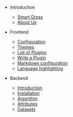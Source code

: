 - Introduction

  - [Smart Gross](quickstart.md)
  - [About Us](more-pages.md)

- Frontend

  - [Configuration](configuration.md)
  - [Themes](themes.md)
  - [List of Plugins](plugins.md)
  - [Write a Plugin](write-a-plugin.md)
  - [Markdown configuration](markdown.md)
  - [Language highlighting](language-highlight.md)

- Backend

  - [Introduction](deploy.md)
  - [Installation](deploy.md)
  - [Algorithm](attributes.md)
  - [Attributes](vue.md)
  - [Datasets](cdn.md)
